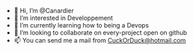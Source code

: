 - 👋 Hi, I’m @Canardier
- 👀 I’m interested in Developpement
- 🌱 I’m currently learning how to being a Devops
- 💞️ I’m looking to collaborate on every-project open on github
- 📫 You can send me a mail from CuckOrDuck@hotmail.com

<!---
Canardier/Canardier is a ✨ special ✨ repository because its `README.md` (this file) appears on your GitHub profile.
You can click the Preview link to take a look at your changes.
--->
